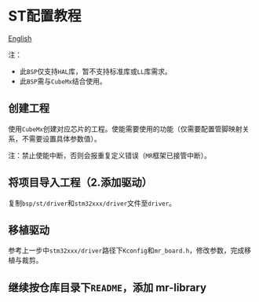 # ST配置教程

[English](README_EN.md)

注：

- 此`BSP`仅支持`HAL`库，暂不支持标准库或`LL`库需求。
- 此`BSP`需与`CubeMx`结合使用。

## 创建工程

使用`CubeMx`创建对应芯片的工程。使能需要使用的功能（仅需要配置管脚映射关系，不需要设置具体参数值）。

注：禁止使能中断，否则会报重复定义错误（`MR`框架已接管中断）。

## 将项目导入工程（2.添加驱动）

复制`bsp/st/driver`和`stm32xxx/driver`文件至`driver`。

## 移植驱动

参考上一步中`stm32xxx/driver`路径下`Kconfig`和`mr_board.h`，修改参数，完成移植与裁剪。

## 继续按仓库目录下`README`，添加 mr-library
